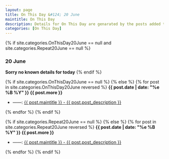 ```yaml
---
layout: page
title: On This Day &#124; 20 June
maintitle: On This Day
description: Details for On This Day are genarated by the posts added to the website so the content is subject to changes/updates over time.
categories: [On This Day]
---
```


{% if site.categories.OnThisDay20June == null and site.categories.Repeat20June == null %}
<h3>20 June</h3>
<strong>Sorry no known details for today</strong>
{% endif %}

{% if site.categories.OnThisDay20June == null %}
{% else %}
{% for post in site.categories.OnThisDay20June reversed %}
<strong>{{ post.date | date: "%e %B %Y" }} {{ post.more }}</strong>
<ul>
<li> ——: <a href="{{ post.url }}">{{ post.maintitle }} - {{ post.post_description }}</a></li>
</ul>
{% endfor %}
{% endif %}

{% if site.categories.Repeat20June == null %}
{% else %}
{% for post in site.categories.Repeat20June reversed %}
<strong>{{ post.date | date: "%e %B %Y" }} {{ post.more }}</strong>
<ul>
<li> ——: <a href="{{ post.url }}">{{ post.maintitle }} - {{ post.post_description }}</a></li>
</ul>
{% endfor %}
{% endif %}
